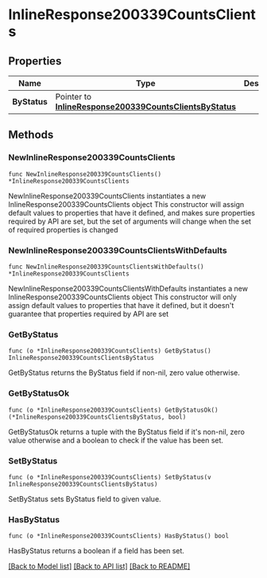 # InlineResponse200339CountsClients

## Properties

Name | Type | Description | Notes
------------ | ------------- | ------------- | -------------
**ByStatus** | Pointer to [**InlineResponse200339CountsClientsByStatus**](InlineResponse200339CountsClientsByStatus.md) |  | [optional] 

## Methods

### NewInlineResponse200339CountsClients

`func NewInlineResponse200339CountsClients() *InlineResponse200339CountsClients`

NewInlineResponse200339CountsClients instantiates a new InlineResponse200339CountsClients object
This constructor will assign default values to properties that have it defined,
and makes sure properties required by API are set, but the set of arguments
will change when the set of required properties is changed

### NewInlineResponse200339CountsClientsWithDefaults

`func NewInlineResponse200339CountsClientsWithDefaults() *InlineResponse200339CountsClients`

NewInlineResponse200339CountsClientsWithDefaults instantiates a new InlineResponse200339CountsClients object
This constructor will only assign default values to properties that have it defined,
but it doesn't guarantee that properties required by API are set

### GetByStatus

`func (o *InlineResponse200339CountsClients) GetByStatus() InlineResponse200339CountsClientsByStatus`

GetByStatus returns the ByStatus field if non-nil, zero value otherwise.

### GetByStatusOk

`func (o *InlineResponse200339CountsClients) GetByStatusOk() (*InlineResponse200339CountsClientsByStatus, bool)`

GetByStatusOk returns a tuple with the ByStatus field if it's non-nil, zero value otherwise
and a boolean to check if the value has been set.

### SetByStatus

`func (o *InlineResponse200339CountsClients) SetByStatus(v InlineResponse200339CountsClientsByStatus)`

SetByStatus sets ByStatus field to given value.

### HasByStatus

`func (o *InlineResponse200339CountsClients) HasByStatus() bool`

HasByStatus returns a boolean if a field has been set.


[[Back to Model list]](../README.md#documentation-for-models) [[Back to API list]](../README.md#documentation-for-api-endpoints) [[Back to README]](../README.md)


